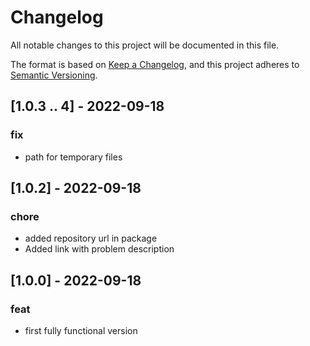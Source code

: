 # Changelog

All notable changes to this project will be documented in this file.

The format is based on [Keep a Changelog](https://keepachangelog.com/en/1.0.0/),
and this project adheres to [Semantic Versioning](https://semver.org/spec/v2.0.0.html).


## [1.0.3 .. 4] - 2022-09-18

### fix

-   path for temporary files

## [1.0.2] - 2022-09-18

### chore

-   added repository url in package
-   Added link with problem description

## [1.0.0] - 2022-09-18

### feat

-   first fully functional version
